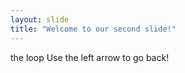 ```yaml
---
layout: slide
title: "Welcome to our second slide!"
---
```

the loop
Use the left arrow to go back!
